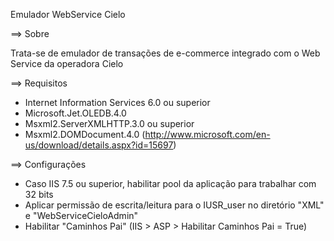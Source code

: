 Emulador WebService Cielo

==> Sobre

Trata-se de emulador de transações de e-commerce integrado com o Web Service da operadora Cielo

==> Requisitos

- Internet Information Services 6.0 ou superior
- Microsoft.Jet.OLEDB.4.0
- Msxml2.ServerXMLHTTP.3.0 ou superior
- Msxml2.DOMDocument.4.0 (http://www.microsoft.com/en-us/download/details.aspx?id=15697)

==> Configurações

- Caso IIS 7.5 ou superior, habilitar pool da aplicação para trabalhar com 32 bits
- Aplicar permissão de escrita/leitura para o IUSR_user no diretório "XML" e "WebServiceCieloAdmin"
- Habilitar "Caminhos Pai" (IIS > ASP > Habilitar Caminhos Pai = True)
